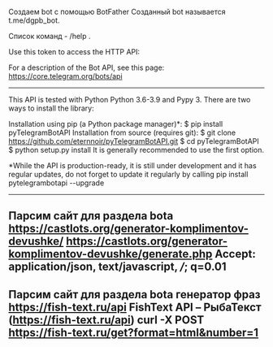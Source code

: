 Создаем bot  с помощью BotFather
Созданный bot  называется t.me/dgpb_bot. 

Список команд -  /help . 

Use this token to access the HTTP API:

For a description of the Bot API, see this page: https://core.telegram.org/bots/api

----------------------------------------------------------------------------------------------------

This API is tested with Python Python 3.6-3.9 and Pypy 3. There are two ways to install the library:

Installation using pip (a Python package manager)*:
$ pip install pyTelegramBotAPI
Installation from source (requires git):
$ git clone https://github.com/eternnoir/pyTelegramBotAPI.git
$ cd pyTelegramBotAPI
$ python setup.py install
It is generally recommended to use the first option.

*While the API is production-ready, it is still under development and it has regular updates, 
do not forget to update it regularly by calling 
pip install pytelegrambotapi --upgrade

-------------------------------------------------------------------------------------------------
Парсим сайт для раздела bota
https://castlots.org/generator-komplimentov-devushke/
https://castlots.org/generator-komplimentov-devushke/generate.php
Accept: application/json, text/javascript, */*; q=0.01
-------------------------------------------------------------------------------------------------
Парсим сайт для раздела bota
генератор фраз
https://fish-text.ru/api
FishText API – РыбаТекст (https://fish-text.ru/api)
curl -X POST https://fish-text.ru/get?format=html&number=1
--------------------------------------------------------------------------------------------------


